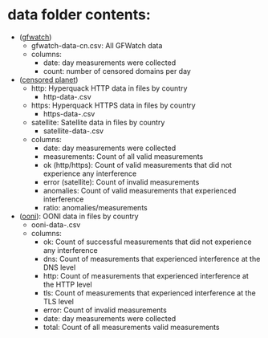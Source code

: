 # data folder contents:
- ([gfwatch](/gfwatch))
    - gfwatch-data-cn.csv: All GFWatch data
    - columns:
        - date: day measurements were collected
        - count: number of censored domains per day
- ([censored planet](/censoredplanet))
    - http: Hyperquack HTTP data in files by country
        - http-data-<country code>.csv
    - https: Hyperquack HTTPS data in files by country
        - https-data-<country code>.csv
    - satellite: Satellite data in files by country
        - satellite-data-<country code>.csv
    - columns:
        - date: day measurements were collected
        - measurements: Count of all valid measurements
        - ok (http/https): Count of valid measurements that did not experience any interference
        - error (satellite): Count of invalid measurements
        - anomalies: Count of valid measurements that experienced interference
        - ratio: anomalies/measurements
- ([ooni](/ooni)): OONI data in files by country
    - ooni-data-<country code>.csv
    - columns:
        - ok: Count of successful measurements that did not experience any interference
        - dns: Count of measurements that experienced interference at the DNS level
        - http: Count of measurements that experienced interference at the HTTP level
        - tls: Count of measurements that experienced interference at the TLS level
        - error: Count of invalid measurements
        - date: day measurements were collected
        - total: Count of all measurements valid measurements
